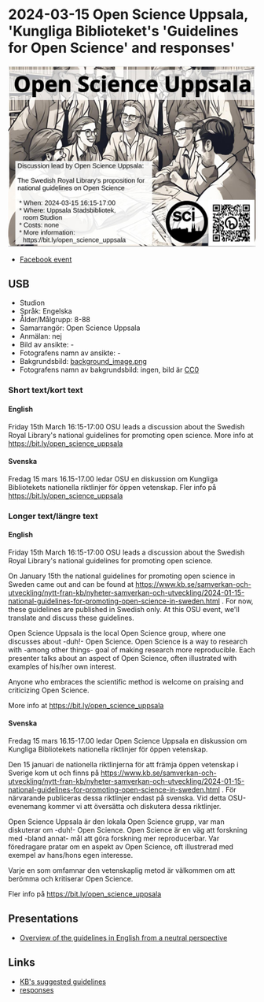 # 2024-03-15 Open Science Uppsala, 'Kungliga Biblioteket's 'Guidelines for Open Science' and responses'

![](20240315_osu_screens.jpg)

 * [Facebook event](https://fb.me/e/1Lntichpm)

## USB

 * Studion
 * Språk: Engelska
 * Ålder/Målgrupp: 8-88
 * Samarrangör: Open Science Uppsala
 * Anmälan: nej
 * Bild av ansikte: -
 * Fotografens namn av ansikte: -
 * Bakgrundsbild: [background_image.png](background_image.png)
 * Fotografens namn av bakgrundsbild: ingen, bild är [CC0](https://en.wikipedia.org/wiki/Creative_Commons_license#Zero_/_public_domain)

### Short text/kort text

#### English

Friday 15th March 16:15-17:00 OSU leads a discussion about
the Swedish Royal Library's natio­nal guide­li­nes for promoting open science.
More info at https://bit.ly/open_science_uppsala

#### Svenska

Fredag 15 mars 16.15-17.00 ledar OSU en diskussion om
Kungliga Bibliotekets nationella riktlinjer för öppen vetenskap.
Fler info på https://bit.ly/open_science_uppsala

### Longer text/längre text

#### English

Friday 15th March 16:15-17:00 OSU leads a discussion about
the Swedish Royal Library's natio­nal guide­li­nes for promoting open science.

On January 15th the natio­nal guide­li­nes for promoting open science in Sweden
came out and can be found at https://www.kb.se/samverkan-och-utveckling/nytt-fran-kb/nyheter-samverkan-och-utveckling/2024-01-15-national-guidelines-for-promoting-open-science-in-sweden.html .
For now, these guidelines are published in Swedish only.
At this OSU event, we'll translate and discuss these guidelines.

Open Science Uppsala is the local Open Science group,
where one discusses about -duh!- Open Science.
Open Science is a way to research with -among other things-
goal of making research more reproducible.
Each presenter talks about an aspect of Open Science, often
illustrated with examples of his/her own interest.

Anyone who embraces the scientific method is welcome
on praising and criticizing Open Science.

More info at https://bit.ly/open_science_uppsala

#### Svenska

Fredag 15 mars 16.15-17.00 ledar Open Science Uppsala
en diskussion om
Kungliga Bibliotekets nationella riktlinjer för öppen vetenskap.

Den 15 januari de nationella riktlinjerna för att främja öppen vetenskap i Sverige
kom ut och finns på https://www.kb.se/samverkan-och-utveckling/nytt-fran-kb/nyheter-samverkan-och-utveckling/2024-01-15-national-guidelines-for-promoting-open-science-in-sweden.html .
För närvarande publiceras dessa riktlinjer endast på svenska.
Vid detta OSU-evenemang kommer vi att översätta och diskutera dessa riktlinjer.

Open Science Uppsala är den lokala Open Science grupp, 
var man diskuterar om -duh!- Open Science. 
Open Science är en väg att forskning med -bland annat- 
mål att göra forskning mer reproducerbar.
Var föredragare pratar om en aspekt av Open Science, oft
illustrerad med exempel av hans/hons egen interesse.

Varje en som omfamnar den vetenskaplig metod är välkommen
om att berömma och kritiserar Open Science.

Fler info på https://bit.ly/open_science_uppsala

## Presentations

 * [Overview of the guidelines in English from a neutral perspective](https://youtu.be/mMDhbwCyYko)

## Links

 * [KB's suggested guidelines](https://www.kb.se/samverkan-och-utveckling/nationella-riktlinjer-for-oppen-vetenskap.html)
 * [responses](https://www.kb.se/samverkan-och-utveckling/nationella-riktlinjer-for-oppen-vetenskap/inkomna-svar.html)
